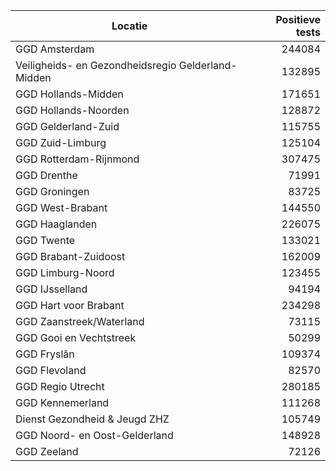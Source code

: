 | Locatie | Positieve tests |
|---------|----------------:|
| GGD Amsterdam                            | 244084 |
| Veiligheids- en Gezondheidsregio Gelderland-Midden | 132895 |
| GGD Hollands-Midden                      | 171651 |
| GGD Hollands-Noorden                     | 128872 |
| GGD Gelderland-Zuid                      | 115755 |
| GGD Zuid-Limburg                         | 125104 |
| GGD Rotterdam-Rijnmond                   | 307475 |
| GGD Drenthe                              | 71991 |
| GGD Groningen                            | 83725 |
| GGD West-Brabant                         | 144550 |
| GGD Haaglanden                           | 226075 |
| GGD Twente                               | 133021 |
| GGD Brabant-Zuidoost                     | 162009 |
| GGD Limburg-Noord                        | 123455 |
| GGD IJsselland                           | 94194 |
| GGD Hart voor Brabant                    | 234298 |
| GGD Zaanstreek/Waterland                 | 73115 |
| GGD Gooi en Vechtstreek                  | 50299 |
| GGD Fryslân                              | 109374 |
| GGD Flevoland                            | 82570 |
| GGD Regio Utrecht                        | 280185 |
| GGD Kennemerland                         | 111268 |
| Dienst Gezondheid & Jeugd ZHZ            | 105749 |
| GGD Noord- en Oost-Gelderland            | 148928 |
| GGD Zeeland                              | 72126 |
